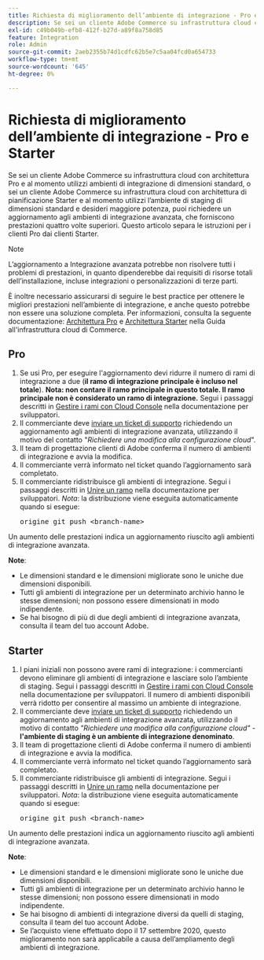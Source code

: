 ```yaml
---
title: Richiesta di miglioramento dell’ambiente di integrazione - Pro e Starter
description: Se sei un cliente Adobe Commerce su infrastruttura cloud con architettura Pro e al momento utilizzi ambienti di integrazione di dimensioni standard, o sei un cliente Adobe Commerce su infrastruttura cloud con architettura di pianificazione Starter e al momento utilizzi l’ambiente di staging di dimensioni standard e desideri maggiore potenza, puoi richiedere un aggiornamento agli ambienti di integrazione avanzata, che forniscono prestazioni quattro volte superiori. Questo articolo separa le istruzioni per i clienti Pro dai clienti Starter.
exl-id: c49b049b-efb8-412f-b27d-a89f8a758d85
feature: Integration
role: Admin
source-git-commit: 2aeb2355b74d1cdfc62b5e7c5aa04fcd0a654733
workflow-type: tm+mt
source-wordcount: '645'
ht-degree: 0%

---
```


# Richiesta di miglioramento dell’ambiente di integrazione - Pro e Starter

Se sei un cliente Adobe Commerce su infrastruttura cloud con architettura Pro e al momento utilizzi ambienti di integrazione di dimensioni standard, o sei un cliente Adobe Commerce su infrastruttura cloud con architettura di pianificazione Starter e al momento utilizzi l’ambiente di staging di dimensioni standard e desideri maggiore potenza, puoi richiedere un aggiornamento agli ambienti di integrazione avanzata, che forniscono prestazioni quattro volte superiori. Questo articolo separa le istruzioni per i clienti Pro dai clienti Starter.

>[!NOTE]
>
> L’aggiornamento a Integrazione avanzata potrebbe non risolvere tutti i problemi di prestazioni, in quanto dipenderebbe dai requisiti di risorse totali dell’installazione, incluse integrazioni o personalizzazioni di terze parti.
>
> È inoltre necessario assicurarsi di seguire le best practice per ottenere le migliori prestazioni nell’ambiente di integrazione, e anche questo potrebbe non essere una soluzione completa. Per informazioni, consulta la seguente documentazione: [Architettura Pro](https://experienceleague.adobe.com/it/docs/commerce-cloud-service/user-guide/architecture/pro-architecture#integration-environment) e [Architettura Starter](https://experienceleague.adobe.com/it/docs/commerce-cloud-service/user-guide/architecture/starter-architecture#staging-environment) nella Guida all&#39;infrastruttura cloud di Commerce.

## Pro

1. Se usi Pro, per eseguire l&#39;aggiornamento devi ridurre il numero di rami di integrazione a due (**il ramo di integrazione principale è incluso nel totale**). **Nota: non contare il ramo principale in questo totale. Il ramo principale non è considerato un ramo di integrazione.** Segui i passaggi descritti in [Gestire i rami con Cloud Console](https://experienceleague.adobe.com/docs/commerce-cloud-service/user-guide/project/console-branches.html?lang=it) nella documentazione per sviluppatori.
1. Il commerciante deve [inviare un ticket di supporto](/help/help-center-guide/help-center/magento-help-center-user-guide.md#submit-ticket) richiedendo un aggiornamento agli ambienti di integrazione avanzata, utilizzando il motivo del contatto &quot;*Richiedere una modifica alla configurazione cloud*&quot;.
1. Il team di progettazione clienti di Adobe conferma il numero di ambienti di integrazione e avvia la modifica.
1. Il commerciante verrà informato nel ticket quando l’aggiornamento sarà completato.
1. Il commerciante ridistribuisce gli ambienti di integrazione. Segui i passaggi descritti in [Unire un ramo](https://experienceleague.adobe.com/it/docs/commerce-cloud-service/user-guide/develop/cli-branches#merge-a-branch) nella documentazione per sviluppatori. *Nota*: la distribuzione viene eseguita automaticamente quando si esegue: <pre>origine git push &lt;branch-name></pre>

Un aumento delle prestazioni indica un aggiornamento riuscito agli ambienti di integrazione avanzata.

**Note**:

* Le dimensioni standard e le dimensioni migliorate sono le uniche due dimensioni disponibili.
* Tutti gli ambienti di integrazione per un determinato archivio hanno le stesse dimensioni; non possono essere dimensionati in modo indipendente.
* Se hai bisogno di più di due degli ambienti di integrazione avanzata, consulta il team del tuo account Adobe.

## Starter

1. I piani iniziali non possono avere rami di integrazione: i commercianti devono eliminare gli ambienti di integrazione e lasciare solo l’ambiente di staging. Segui i passaggi descritti in [Gestire i rami con Cloud Console](https://experienceleague.adobe.com/docs/commerce-cloud-service/user-guide/project/console-branches.html?lang=it) nella documentazione per sviluppatori. Il numero di ambienti disponibili verrà ridotto per consentire al massimo un ambiente di integrazione.
1. Il commerciante deve [inviare un ticket di supporto](/help/help-center-guide/help-center/magento-help-center-user-guide.md#submit-ticket) richiedendo un aggiornamento agli ambienti di integrazione avanzata, utilizzando il motivo di contatto *&quot;Richiedere una modifica alla configurazione cloud&quot;* - **l&#39;ambiente di staging è un ambiente di integrazione denominato**.
1. Il team di progettazione clienti di Adobe conferma il numero di ambienti di integrazione e avvia la modifica.
1. Il commerciante verrà informato nel ticket quando l’aggiornamento sarà completato.
1. Il commerciante ridistribuisce gli ambienti di integrazione. Segui i passaggi descritti in [Unire un ramo](https://experienceleague.adobe.com/it/docs/commerce-cloud-service/user-guide/develop/cli-branches#merge-a-branch) nella documentazione per sviluppatori. *Nota*: la distribuzione viene eseguita automaticamente quando si esegue: <pre>origine git push &lt;branch-name></pre>

Un aumento delle prestazioni indica un aggiornamento riuscito agli ambienti di integrazione avanzata.

**Note**:

* Le dimensioni standard e le dimensioni migliorate sono le uniche due dimensioni disponibili.
* Tutti gli ambienti di integrazione per un determinato archivio hanno le stesse dimensioni; non possono essere dimensionati in modo indipendente.
* Se hai bisogno di ambienti di integrazione diversi da quelli di staging, consulta il team del tuo account Adobe.
* Se l’acquisto viene effettuato dopo il 17 settembre 2020, questo miglioramento non sarà applicabile a causa dell’ampliamento degli ambienti di integrazione.
